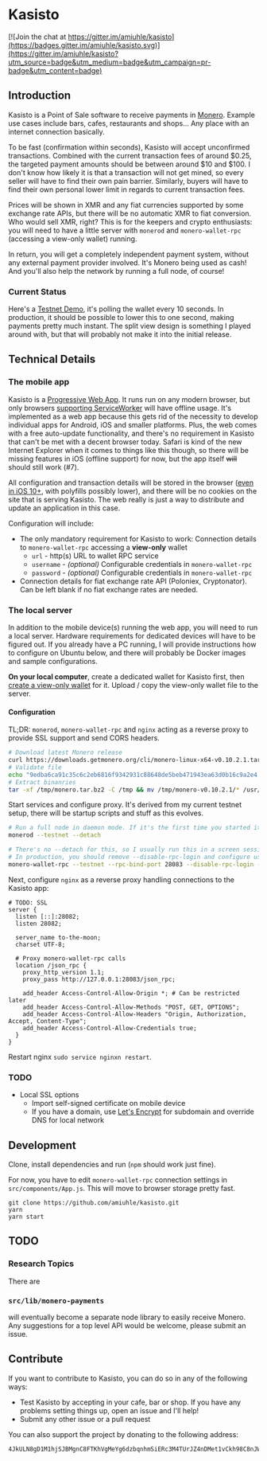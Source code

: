 Kasisto
=======

[![Join the chat at https://gitter.im/amiuhle/kasisto](https://badges.gitter.im/amiuhle/kasisto.svg)](https://gitter.im/amiuhle/kasisto?utm_source=badge&utm_medium=badge&utm_campaign=pr-badge&utm_content=badge)

Introduction
------------

Kasisto is a Point of Sale software to receive payments in [Monero](https://getmonero.org/). Example use cases include bars, cafes, restaurants and shops... Any place with an internet connection basically.

To be fast (confirmation within seconds), Kasisto will accept unconfirmed transactions. Combined with the current transaction fees of around $0.25, the targeted payment amounts should be between around $10 and $100. I don't know how likely it is that a transaction will not get mined, so every seller will have to find their own pain barrier. Similarly, buyers will have to find their own personal lower limit in regards to current transaction fees.

Prices will be shown in XMR and any fiat currencies supported by some exchange rate APIs, but there will be no automatic XMR to fiat conversion. Who would sell XMR, right? This is for the keepers and crypto enthusiasts: you will need to have a little server with `monerod` and `monero-wallet-rpc` (accessing a view-only wallet) running.

In return, you will get a completely independent payment system, without any external payment provider involved. It's Monero being used as cash! And you'll also help the network by running a full node, of course!

### Current Status

Here's a [Testnet Demo](https://amiuhle.github.io/kasisto), it's polling the wallet every 10 seconds. In production, it should be possible to lower this to one second, making payments pretty much instant. The split view design is something I played around with, but that will probably not make it into the initial release.

Technical Details
-----------------

### The mobile app

Kasisto is a [Progressive Web App](https://en.wikipedia.org/wiki/Progressive_web_app). It runs run on any modern browser, but only browsers [supporting ServiceWorker](https://jakearchibald.github.io/isserviceworkerready/) will have offline usage. It's implemented as a web app because this gets rid of the necessity to develop individual apps for Android, iOS and smaller platforms. Plus, the web comes with a free auto-update functionality, and there's no requirement in Kasisto that can't be met with a decent browser today. Safari is kind of the new Internet Explorer when it comes to things like this though, so there will be missing features in iOS (offline support) for now, but the app itself ~~will~~ should still work (#7).

All configuration and transaction details will be stored in the browser ([even in iOS 10+](http://caniuse.com/#feat=indexeddb), with polyfills possibly lower), and there will be no cookies on the site that is serving Kasisto. The web really is just a way to distribute and update an application in this case.

Configuration will include:

* The only mandatory requirement for Kasisto to work: Connection details to `monero-wallet-rpc` accessing a **view-only** wallet
  * `url` - http(s) URL to wallet RPC service
  * `username` - *(optional)* Configurable credentials in `monero-wallet-rpc`
  * `password` - *(optional)* Configurable credentials in `monero-wallet-rpc`
* Connection details for fiat exchange rate API (Poloniex, Cryptonator). Can be left blank if no fiat exchange rates are needed.

### The local server

In addition to the mobile device(s) running the web app, you will need to run a local server. Hardware requirements for dedicated devices will have to be figured out. If you already have a PC running, I will provide instructions how to configure on Ubuntu below, and there will probably be Docker images and sample configurations.

**On your local computer**, create a dedicated wallet for Kasisto first, then [create a view-only wallet](https://github.com/amiuhle/monero-site/blob/eb816710e42229b5c7e6504f48f6dc5ad2fa583a/knowledge-base/user-guides/view_only.md) for it. Upload / copy the view-only wallet file to the server.

#### Configuration

TL;DR: `monerod`, `monero-wallet-rpc` and `nginx` acting as a reverse proxy to provide SSL support and send CORS headers.

```bash
# Download latest Monero release
curl https://downloads.getmonero.org/cli/monero-linux-x64-v0.10.2.1.tar.bz2 > /tmp/monero.tar.bz2
# Validate file
echo "9edba6ca91c35c6c2eb6816f9342931c88648de5beb471943ea63d0b16c9a2e4 /tmp/monero.tar.bz2" | sha256sum -c
# Extract binanries
tar -xf /tmp/monero.tar.bz2 -C /tmp && mv /tmp/monero-v0.10.2.1/* /usr/local/bin/
```

Start services and configure proxy. It's derived from my current testnet setup, there will be startup scripts and stuff as this evolves.

```bash
# Run a full node in daemon mode. If it's the first time you started it, it will take a while to synchronize
monerod --testnet --detach

# There's no --detach for this, so I usually run this in a screen session or separate terminal
# In production, you should remove --disable-rpc-login and configure username / password
monero-wallet-rpc --testnet --rpc-bind-port 28083 --disable-rpc-login --wallet-file /path/to/view-only-wallet
```

Next, configure `nginx` as a reverse proxy handling connections to the Kasisto app:

```nginx
# TODO: SSL
server {
  listen [::]:28082;
  listen 28082;

  server_name to-the-moon;
  charset UTF-8;

  # Proxy monero-wallet-rpc calls
  location /json_rpc {
    proxy_http_version 1.1;
    proxy_pass http://127.0.0.1:28083/json_rpc;

    add_header Access-Control-Allow-Origin *; # Can be restricted later
    add_header Access-Control-Allow-Methods "POST, GET, OPTIONS";
    add_header Access-Control-Allow-Headers "Origin, Authorization, Accept, Content-Type";
    add_header Access-Control-Allow-Credentials true;
  }
}
```

Restart nginx `sudo service nginxn restart`.

### TODO

* Local SSL options
  * Import self-signed certificate on mobile device
  * If you have a domain, use [Let's Encrypt](https://letsencrypt.org/) for subdomain and override DNS for local network

Development
-----------

Clone, install dependencies and run (`npm` should work just fine).

For now, you have to edit `monero-wallet-rpc` connection settings in `src/components/App.js`. This will move to browser storage pretty fast.

```
git clone https://github.com/amiuhle/kasisto.git
yarn
yarn start
```

TODO
----

### Research Topics

There are

### `src/lib/monero-payments`

will eventually become a separate node library to easily receive Monero. Any suggestions for a top level API would be welcome, please submit an issue.

Contribute
----------

If you want to contribute to Kasisto, you can do so in any of the following ways:

* Test Kasisto by accepting in your cafe, bar or shop. If you have any problems setting things up, open an issue and I'll help!
* Submit any other issue or a pull request

You can also support the project by donating to the following address:

```
4JkULN8gD1M1hjSJBMgnC8FTKhVgMeYg6dzbqnhmSiERc3M4TUrJZ4nDMet1vCkh98C8nJWFmEMiAaaDRwWehqAJFrzAq1WNEP4SXgbVNX
```

